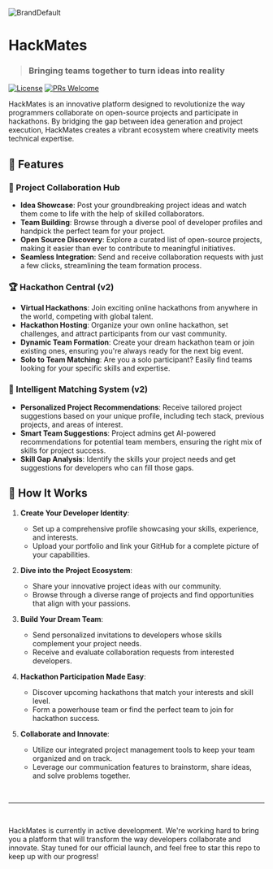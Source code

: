 
![BrandDefault](https://github.com/user-attachments/assets/81c0113e-35a5-486f-8d44-7cef16d5f79c)

# HackMates

> ### Bringing teams together to turn ideas into reality

[![License](https://img.shields.io/badge/License-MIT-blue.svg)](https://opensource.org/licenses/MIT)
[![PRs Welcome](https://img.shields.io/badge/PRs-welcome-brightgreen.svg?style=flat-square)](http://makeapullrequest.com)

HackMates is an innovative platform designed to revolutionize the way programmers collaborate on open-source projects and participate in hackathons. By bridging the gap between idea generation and project execution, HackMates creates a vibrant ecosystem where creativity meets technical expertise.

## 🚀 Features

### 🌟 Project Collaboration Hub
- **Idea Showcase**: Post your groundbreaking project ideas and watch them come to life with the help of skilled collaborators.
- **Team Building**: Browse through a diverse pool of developer profiles and handpick the perfect team for your project.
- **Open Source Discovery**: Explore a curated list of open-source projects, making it easier than ever to contribute to meaningful initiatives.
- **Seamless Integration**: Send and receive collaboration requests with just a few clicks, streamlining the team formation process.

### 🏆 Hackathon Central (v2)
- **Virtual Hackathons**: Join exciting online hackathons from anywhere in the world, competing with global talent.
- **Hackathon Hosting**: Organize your own online hackathon, set challenges, and attract participants from our vast community.
- **Dynamic Team Formation**: Create your dream hackathon team or join existing ones, ensuring you're always ready for the next big event.
- **Solo to Team Matching**: Are you a solo participant? Easily find teams looking for your specific skills and expertise.

### 🧠 Intelligent Matching System (v2)
- **Personalized Project Recommendations**: Receive tailored project suggestions based on your unique profile, including tech stack, previous projects, and areas of interest.
- **Smart Team Suggestions**: Project admins get AI-powered recommendations for potential team members, ensuring the right mix of skills for project success.
- **Skill Gap Analysis**: Identify the skills your project needs and get suggestions for developers who can fill those gaps.

## 🔧 How It Works

1. **Create Your Developer Identity**: 
   - Set up a comprehensive profile showcasing your skills, experience, and interests.
   - Upload your portfolio and link your GitHub for a complete picture of your capabilities.

2. **Dive into the Project Ecosystem**:
   - Share your innovative project ideas with our community.
   - Browse through a diverse range of projects and find opportunities that align with your passions.

3. **Build Your Dream Team**:
   - Send personalized invitations to developers whose skills complement your project needs.
   - Receive and evaluate collaboration requests from interested developers.

4. **Hackathon Participation Made Easy**:
   - Discover upcoming hackathons that match your interests and skill level.
   - Form a powerhouse team or find the perfect team to join for hackathon success.

5. **Collaborate and Innovate**:
   - Utilize our integrated project management tools to keep your team organized and on track.
   - Leverage our communication features to brainstorm, share ideas, and solve problems together.

<br/>

---
<br/>

HackMates is currently in active development. We're working hard to bring you a platform that will transform the way developers collaborate and innovate. Stay tuned for our official launch, and feel free to star this repo to keep up with our progress!

